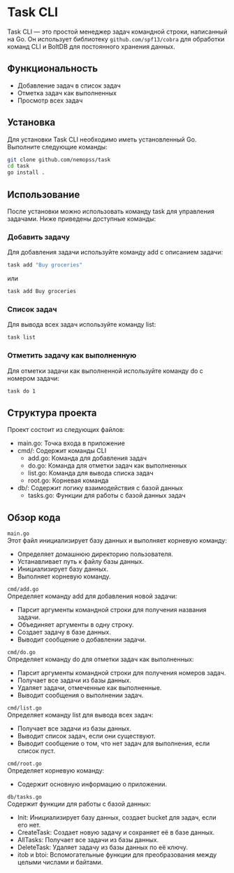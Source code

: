 # Task CLI

Task CLI — это простой менеджер задач командной строки, написанный на Go. Он использует библиотеку `github.com/spf13/cobra` для обработки команд CLI и BoltDB для постоянного хранения данных.

## Функциональность

- Добавление задач в список задач
- Отметка задач как выполненных
- Просмотр всех задач

## Установка

Для установки Task CLI необходимо иметь установленный Go. Выполните следующие команды:

```sh
git clone github.com/nemopss/task
cd task
go install .
```
## Использование
После установки можно использовать команду task для управления задачами. Ниже приведены доступные команды:

### Добавить задачу
Для добавления задачи используйте команду add с описанием задачи:

```sh
task add "Buy groceries"
```
или
```sh
task add Buy groceries
```
### Список задач
Для вывода всех задач используйте команду list:

```sh
task list
```
### Отметить задачу как выполненную
Для отметки задачи как выполненной используйте команду do с номером задачи:

```sh
task do 1
```
## Структура проекта
Проект состоит из следующих файлов:

- main.go: Точка входа в приложение
- cmd/: Содержит команды CLI
  - add.go: Команда для добавления задач
  - do.go: Команда для отметки задач как выполненных
  - list.go: Команда для вывода списка задач
  - root.go: Корневая команда
- db/: Содержит логику взаимодействия с базой данных
  - tasks.go: Функции для работы с базой данных задач
## Обзор кода
```main.go```  
Этот файл инициализирует базу данных и выполняет корневую команду:
- Определяет домашнюю директорию пользователя.
- Устанавливает путь к файлу базы данных.
- Инициализирует базу данных.
- Выполняет корневую команду.

```cmd/add.go```  
Определяет команду add для добавления новой задачи:
- Парсит аргументы командной строки для получения названия задачи.
- Объединяет аргументы в одну строку.
- Создает задачу в базе данных.
- Выводит сообщение о добавлении задачи.
  
```cmd/do.go```  
Определяет команду do для отметки задач как выполненных:
- Парсит аргументы командной строки для получения номеров задач.
- Получает все задачи из базы данных.
- Удаляет задачи, отмеченные как выполненные.
- Выводит сообщения о выполнении задач.

```cmd/list.go```  
Определяет команду list для вывода всех задач:
- Получает все задачи из базы данных.
- Выводит список задач, если они существуют.
- Выводит сообщение о том, что нет задач для выполнения, если список пуст.

```cmd/root.go```  
Определяет корневую команду:
- Содержит основную информацию о приложении.
  
```db/tasks.go```  
Содержит функции для работы с базой данных:

- Init: Инициализирует базу данных, создает bucket для задач, если его нет.
- CreateTask: Создает новую задачу и сохраняет её в базе данных.
- AllTasks: Получает все задачи из базы данных.
- DeleteTask: Удаляет задачу из базы данных по её ключу.
- itob и btoi: Вспомогательные функции для преобразования между целыми числами и байтами.
